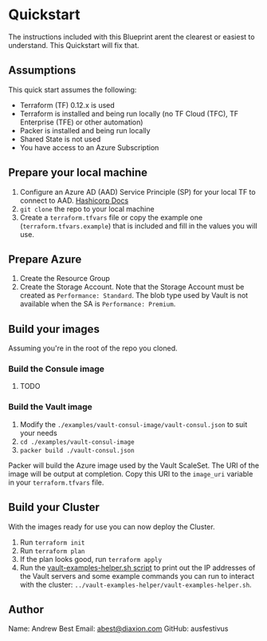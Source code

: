 # Quickstart

The instructions included with this Blueprint arent the clearest or easiest to understand.
This Quickstart will fix that.

## Assumptions

This quick start assumes the following:

* Terraform (TF) 0.12.x is used
* Terraform is installed and being run locally (no TF Cloud (TFC), TF Enterprise (TFE) or other automation)
* Packer is installed and being run locally
* Shared State is not used
* You have access to an Azure Subscription

## Prepare your local machine

1. Configure an Azure AD (AAD) Service Principle (SP) for your local TF to connect to AAD. [Hashicorp Docs](https://www.terraform.io/docs/providers/azurerm/auth/service_principal_client_secret.html)
1. `git clone` the repo to your local machine
1. Create a `terraform.tfvars` file or copy the example one (`terraform.tfvars.example`) that is included and fill in the values you will use.

## Prepare Azure

1. Create the Resource Group
1. Create the Storage Account. Note that the Storage Account must be created as `Performance: Standard`. The blob type used by Vault is not available when the SA is `Performance: Premium`.

## Build your images

Assuming you're in the root of the repo you cloned.

### Build the Consule image

1. TODO

### Build the Vault image

1. Modify the `./examples/vault-consul-image/vault-consul.json` to suit your needs
1. `cd ./examples/vault-consul-image`
1. `packer build ./vault-consul.json`

Packer will build the Azure image used by the Vault ScaleSet.
The URI of the image will be output at completion. Copy this URI to the `image_uri` variable in your `terraform.tfvars` file.

## Build your Cluster

With the images ready for use you can now deploy the Cluster.

1. Run `terraform init`
1. Run `terraform plan`
1. If the plan looks good, run `terraform apply`
1. Run the [vault-examples-helper.sh script](./examples/vault-examples-helper/vault-examples-helper.sh) to print out the IP addresses of the Vault servers and some example commands you can run to interact with the cluster: `../vault-examples-helper/vault-examples-helper.sh`.

## Author

Name:   Andrew Best
Email:  abest@diaxion.com
GitHub: ausfestivus
